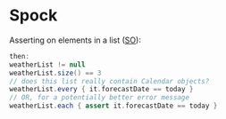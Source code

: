 # Spock

Asserting on elements in a list ([SO](https://stackoverflow.com/questions/13138769/asserting-on-a-list-of-items-in-spock)):

```groovy
then:
weatherList != null
weatherList.size() == 3
// does this list really contain Calendar objects?
weatherList.every { it.forecastDate == today }
// OR, for a potentially better error message
weatherList.each { assert it.forecastDate == today }
```